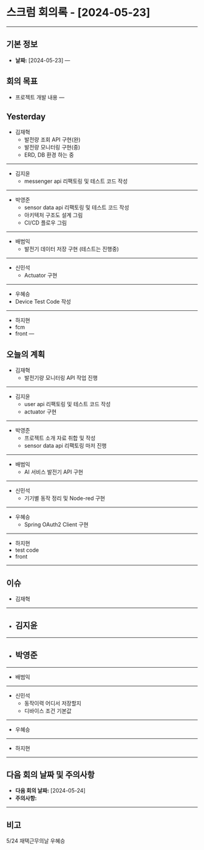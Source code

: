 # 스크럼 회의록 - [2024-05-23] 
---

## 기본 정보
- **날짜:** [2024-05-23]
—

## 회의 목표
- 프로젝트 개발 내용
—


## Yesterday
- 김재혁
	- 발전량 조회 API 구현(완)
	- 발전량 모니터링 구현(중)
	- ERD, DB 환경 하는 중
---
- 김지윤
	- messenger api 리팩토링 및 테스트 코드 작성

---
- 박영준 
	- sensor data api 리팩토링 및 테스트 코드 작성
	- 아키텍처 구조도 설계 그림
	- CI/CD 플로우 그림
---
- 배범익 
	- 발전기 데이터 저장 구현 (테스트는 진행중)
--- 
- 신민석
	- Actuator 구현

---
- 우혜승
- Device Test Code 작성
---
- 하지현 
- fcm
- front
—














## 오늘의 계획
- 김재혁
	-  발전기량 모니터링 API 작업 진행
---
- 김지윤
	- user api 리팩토링 및 테스트 코드 작성
	- actuator 구현
---
- 박영준
	- 프로젝트 소개 자료 취합 및 작성
	- sensor data api 리팩토링 마저 진행
---
- 배범익
	- AI 서비스 발전기 API 구현
---
- 신민석
	- 기기별 동작 정리 및 Node-red 구현
---
- 우혜승 
	- Spring OAuth2 Client 구현
---
- 하지현
- test code
- front

 ---




## 이슈
- 김재혁

---
- 김지윤
	- 
---
- 박영준
	- 
---

- 배범익

--- 	
- 신민석
	- 동작이력 어디서 저장할지
	- 디바이스 조건 기본값
---
- 우혜승 

---
- 하지현

---

## 다음 회의 날짜 및 주의사항

- **다음 회의 날짜:** [2024-05-24]
- **주의사항:**

---
## 비고
5/24 재택근무의날
우혜승
